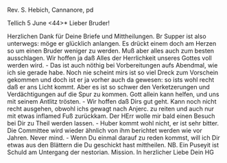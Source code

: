 Rev. S. Hebich, Cannanore, pd

 Tellich 5 June <44>*
Lieber Bruder!

Herzlichen Dank für Deine Briefe und Mittheilungen. Br Supper ist also unterwegs: möge er glücklich anlangen. Es drückt einem doch am Herzen so um einen Bruder weniger zu werden. Muß aber alles auch zum besten ausschlagen. Wir hoffen ja daß Alles der Herrlichkeit unseres Gottes voll werden wird. - Das ist auch nöthig bei Vorbereitungen aufs Abendmal, wie ich sie gerade habe. Noch nie scheint mirs ist so viel Dreck zum Vorschein gekommen und doch ist er ja vorher auch da gewesen: so ists wohl recht daß er ans Licht kommt. Aber es ist so schwer den Verketzerungen und Verdächtigungen auf die Spur zu kommen. Gott allein kann helfen, und uns mit seinem Antlitz trösten. - Wir hoffen daß Dirs gut geht. Kann noch nicht recht ausgehen, obwohl ichs gewagt nach Anjerc. zu reiten und auch nur mit etwas inflamed Fuß zurückkam. Der HErr wolle mir bald einen Besuch bei Dir zu Theil werden lassen. - Huber kommt wohl nicht, er ist sehr bitter. Die Committee wird wieder ähnlich von ihm berichtet werden wie vor Jahren. Never mind. - Wenn Du einmal darauf zu reden kommst, will ich Dir etwas aus den Blättern die Du geschickt hast mittheilen. NB. Ein Puseyit ist Schuld am Untergang der nestorian. Mission.
 In herzlicher Liebe
 Dein HG

